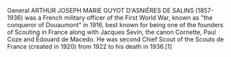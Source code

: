 General ARTHUR JOSEPH MARIE GUYOT D'ASNIÈRES DE SALINS (1857-1936) was a French military officer of the First World War, known as "the conqueror of Douaumont" in 1916, best known for being one of the founders of Scouting in France along with Jacques Sevin, the canon Cornette, Paul Coze and Édouard de Macedo. He was second Chief Scout of the Scouts de France (created in 1920) from 1922 to his death in 1936.[1]
